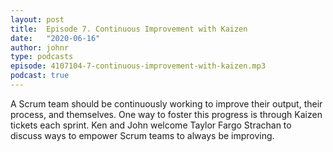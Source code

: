 ```yaml
---
layout: post
title:  Episode 7. Continuous Improvement with Kaizen
date:   "2020-06-16"
author: johnr
type: podcasts
episode: 4107104-7-continuous-improvement-with-kaizen.mp3
podcast: true
---
```


A Scrum team should be continuously working to improve their output, their process, and themselves. One way to foster this progress is through Kaizen tickets each sprint. Ken and John welcome Taylor Fargo Strachan to discuss ways to empower Scrum teams to always be improving.
